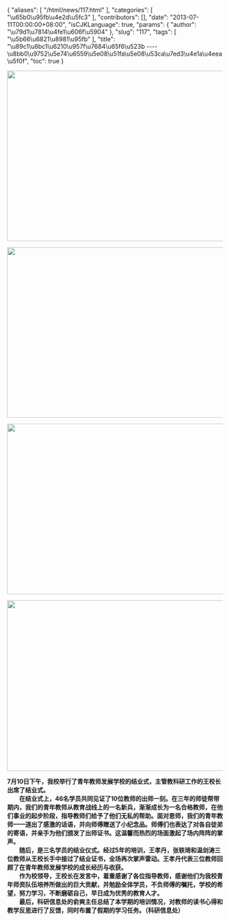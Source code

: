 {
    "aliases": [
        "/html/news/117.html"
    ],
    "categories": [
        "\u65b0\u95fb\u4e2d\u5fc3"
    ],
    "contributors": [],
    "date": "2013-07-11T00:00:00+08:00",
    "isCJKLanguage": true,
    "params": {
        "author": "\u79d1\u7814\u4fe1\u606f\u5904"
    },
    "slug": "117",
    "tags": [
        "\u5b66\u6821\u8981\u95fb"
    ],
    "title": "\u89c1\u8bc1\u6210\u957f\u7684\u65f6\u523b ---- \u8bb0\u9752\u5e74\u6559\u5e08\u51fa\u5e08\u53ca\u7ed3\u4e1a\u4eea\u5f0f",
    "toc": true
}

<img
    src="https://cdn.tfls.online/mirror/full/b98f80959eae466a656c28c0c40099ef6f0cdca3.jpg"
    style="display:block;margin-left:auto;margin-right:auto;"
    decoding="async"
    fetchpriority="auto"
    loading="lazy"
    height="397"
    width="600"
/>


<img
    src="https://cdn.tfls.online/mirror/full/32f038671a525afabb8a413dab7b8886df0e72b1.jpg"
    style="display:block;margin-left:auto;margin-right:auto;"
    decoding="async"
    fetchpriority="auto"
    loading="lazy"
    height="397"
    width="600"
/>


<img
    src="https://cdn.tfls.online/mirror/full/c15b1de62937a47fefcefb644bb1187fb910ca7c.jpg"
    style="display:block;margin-left:auto;margin-right:auto;"
    decoding="async"
    fetchpriority="auto"
    loading="lazy"
    height="397"
    width="600"
/>


<img
    src="https://cdn.tfls.online/mirror/full/71dbd781afc069edff596184d515136a475481be.jpg"
    style="display:block;margin-left:auto;margin-right:auto;"
    decoding="async"
    fetchpriority="auto"
    loading="lazy"
    height="397"
    width="600"
/>

**7月10日下午，我校举行了青年教师发展学校的结业式，主管教科研工作的王校长出席了结业式。  
　　在结业式上，46名学员共同见证了10位教师的出师一刻。在三年的师徒帮带期内，我们的青年教师从教育战线上的一名新兵，渐渐成长为一名合格教师，在他们事业的起步阶段，指导教师们给予了他们无私的帮助。面对恩师，我们的青年教师一一道出了感激的话语，并向师傅赠送了小纪念品。师傅们也表达了对各自徒弟的寄语，并亲手为他们颁发了出师证书。这温馨而热烈的场面激起了场内阵阵的掌声。  
　　随后，是三名学员的结业仪式。经过5年的培训，王孝丹，张轶琦和温剑涛三位教师从王校长手中接过了结业证书，全场再次掌声雷动。王孝丹代表三位教师回顾了在青年教师发展学校的成长经历与收获。  
　　作为校领导，王校长在发言中，着重感谢了各位指导教师，感谢他们为我校青年师资队伍培养所做出的巨大贡献，并勉励全体学员，不负师傅的嘱托，学校的希望，努力学习，不断磨砺自己，早日成为优秀的教育人才。  
　　最后，科研信息处的俞爽主任总结了本学期的培训情况，对教师的读书心得和教学反思进行了反馈，同时布置了假期的学习任务。（科研信息处）**

